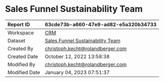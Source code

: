 



# Sales Funnel Sustainability Team

|Report ID|63cde73b-a660-47e9-ad82-e5a320b34733|
| :--- | :--- |
|Workspace|[CRM](../Workspaces/CRM.md)|
|Dataset|[Sales Funnel Sustainability Team](../Datasets/Sales-Funnel-Sustainability-Team.md)|
|Created By|christoph.kecht@rolandberger.com|
|Created Date|October 12, 2022 13:58:38|
|Modified By|christoph.kecht@rolandberger.com|
|Modified Date|January 04, 2023 07:51:37|
